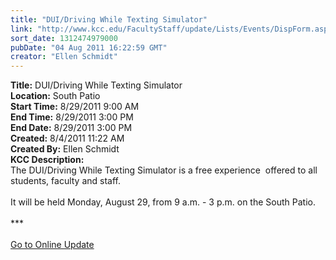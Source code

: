 ```yaml
---
title: "DUI/Driving While Texting Simulator"
link: "http://www.kcc.edu/FacultyStaff/update/Lists/Events/DispForm.aspx?ID=128"
sort_date: 1312474979000
pubDate: "04 Aug 2011 16:22:59 GMT"
creator: "Ellen Schmidt"
---
```


<div><b>Title:</b> DUI/Driving While Texting Simulator</div>
<div><b>Location:</b> South Patio</div>
<div><b>Start Time:</b> 8/29/2011 9:00 AM</div>
<div><b>End Time:</b> 8/29/2011 3:00 PM</div>
<div><b>End Date:</b> 8/29/2011 3:00 PM</div>
<div><b>Created:</b> 8/4/2011 11:22 AM</div>
<div><b>Created By:</b> Ellen Schmidt</div>
<div><b>KCC Description:</b> <div class="ExternalClassE6AB8DE0848A46F1989BF87B3DCEB0BD">
<div>The DUI/Driving While Texting Simulator is a free experience  offered to all students, faculty and staff.</div>
<div> </div>
<div>It will be held Monday, August 29, from 9 a.m. - 3 p.m. on the South Patio.</div>
<div> </div>
<div>***</div>
<div> </div>
<div><a href="/FacultyStaff/update/Pages/dailyupdate.aspx">Go to Online Update</a></div></div></div>
